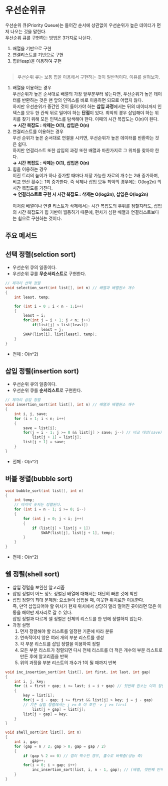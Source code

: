 # 우선순위큐

우선순위 큐(Priority Queue)는 들어간 순서에 상관없이 우선순위가 높은 데이터가 먼저 나오는 것을 말한다.<br>
우선순위 큐를 구현하는 방법은 3가지로 나뉜다.
1. 배열을 기반으로 구현
2. 연결리스트를 기반으로 구현
3. 힙(Heap)을 이용하여 구현
<br><br>

> 우선순위 큐는 보통 힙을 이용해서 구현하는 것이 일반적이다.
이유를 살펴보자.<br>
1. 배열을 이용하는 경우<br>
우선순위가 높은 순서대로 배열의 가장 앞부분부터 넣는다면, 우선순위가 높은 데이터를 반환하는 것은 맨 앞의 인덱스를 바로 이용하면 되므로 어렵지 않다.<br>
하지만 우선순위가 중간인 것이 들어가야 하는 **삽입 과정**에서는 뒤의 데이터까지 인덱스를 모두 한 칸씩 뒤로 밀어야 하는 **단점**이 있다.
최악의 경우 삽입해야 하는 위치를 찾기 위해 모든 인덱스를 탐색해야 한다. 
이때의 시간 복잡도는 O(n)이 된다. <br>
**→ 시간 복잡도 : 삭제는 O(1), 삽입은 O(n)**
2. 연결리스트를 이용하는 경우<br>
우선 순위가 높은 순서대로 연결을 시키면, 우선순위가 높은 데이터를 반환하는 것은 쉽다.<br>
하지만 연결리스트 또한 삽입의 과정 또한 배열과 마찬가지로 그 위치를 찾아야 한다.<br>
**→ 시간 복잡도 : 삭제는 O(1), 삽입은 O(n)**<br>
3. 힙을 이용하는 경우<br>
이진 트리의 높이가 하나 증가할 때마다 저장 가능한 자료의 개수는 2배 증가하며, 비교 연산 횟수는 1회 증가한다. 즉 삭제나 삽입 모두 최악의 경우에는 O(log2n) 의 시간 복잡도를 가진다. <br>
**→ 연결리스트로 구현 시 시간 복잡도 : 삭제는 O(log2n), 삽입은 O(log2n)**
<br><br>
이처럼 배열이나 연결 리스트가 삭제에서는 시간 복잡도의 우위를 점할지라도, 삽입의 시간 복잡도가 힙 기반이 월등하기 때문에, 편차가 심한 배열과 연결리스트보다는 힙으로 구현하는 것이다.
## 주요 메서드

## 선택 정렬(selction sort)
- 우선순위 큐의 일종이다.
- 우선순위 큐를 **무순서리스트**로 구현한다.

```c
// 제자리 선택 정렬
void selection_sort(int list[], int n) // 배열과 배열원소 개수
{
    int least, temp;

    for (int i = 0 ; i < n - 1;i++)
    {
        least = i;
        for(int j = i + 1; j < n; j++)
            if(list[j] < list[least])
                least = j;
        SWAP(list[i], list[least], temp);
    }
}
```
- 전체 : O(n^2) 

## 삽입 정렬(insertion sort)
- 우선순위 큐의 일종이다.
- 우선순위 큐를 **순서리스트**로 구현한다.
```c
// 제자리 삽입 정렬
void insertion_sort(int list[], int n) // 배열과 배열원소 개수
{
    int i, j, save; 
    for (i = 1; i < n; i++)
    {
        save = list[i];
        for(j = i - 1; j >= 0 && list[j] > save; j--) // 비교 대상(save)이 더 클 때 for문 종료
            list[j + 1] = list[j];
        list[j + 1] = save;
    }
}
```
- 전체 : O(n^2)


## 버블 정렬(bubble sort)
```c
void bubble_sort(int list[], int n)
{
    int temp;
    // 마지막 숫자는 정렬된다.
    for (int i = n - 1; i >= 0; i--)
    {
        for (int j = 0; j < i; j++)
        {
            if (list[j] > list[j + 1])
                SWAP(list[j], list[j + 1], temp);
        }
    }
}
```
- 전체 : O(n^2)


## 쉘 정렬(shell sort)
- 삽입 정렬을 보완한 알고리즘
- 삽입 정렬이 어느 정도 정렬된 배열에 대해서는 대단히 빠른 것에 착안
- 삽입 정렬의 최대 문제점: 요소들이 삽입될 때, 이웃한 위치로만 이동한다.<br>
즉, 만약 삽입되어야 할 위치가 현재 위치에서 상당히 멀리 떨어진 곳이라면 많은 이동을 해야만 제자리로 갈 수 있다.<br>
삽입 정렬과 다르게 셸 정렬은 전체의 리스트를 한 번에 정렬하지 않는다.
- 과정 설명
    1. 먼저 정렬해야 할 리스트를 일정한 기준에 따라 분류
    2. 연속적이지 않은 여러 개의 부분 리스트를 생성
    3. 각 부분 리스트를 삽입 정렬을 이용하여 정렬
    4. 모든 부분 리스트가 정렬되면 다시 전체 리스트를 더 적은 개수의 부분 리스트로 만든 후에 알고리즘을 반복
    5. 위의 과정을 부분 리스트의 개수가 1이 될 때까지 반복


```c
void inc_insertion_sort(int list[], int first, int last, int gap) 
{
    int i, j, key; 
    for (i = first + gap; i <= last; i = i + gap) // 첫번째 원소는 이미 정렬되어있다고 가정
    {
        key = list[i];
        for(j = i - gap; j >= first && list[j] > key; j = j - gap) 
        // 기존 삽입 정렬에서는 j >= 0 이 조건 -> j >= first
            list[j + gap] = list[j];
        list[j + gap] = key;
    }
}

void shell_sort(int list[], int n)
{
    int i, gap;
    for (gap = n / 2; gap > 0; gap = gap / 2)
    {
        if (gap % 2 == 0) // 갭이 짝수인 경우, 홀수로 바꿔줌(성능 측)
            gap++;
        for(i = 0; i < gap; i++)
            inc_insertion_sort(list, i, n - 1, gap); // (배열, 첫번째 인덱스, 마지막 인덱스, 갭)
    }
}
```